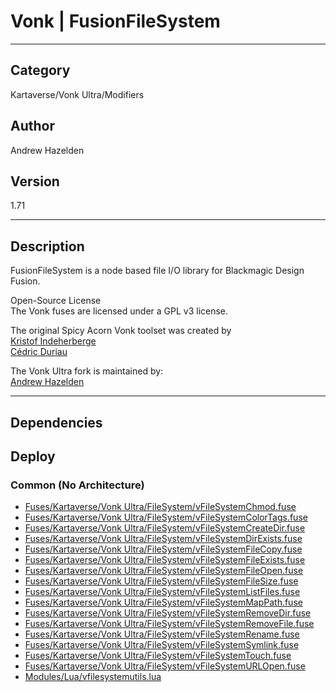 # Vonk | FusionFileSystem
___

## Category
Kartaverse/Vonk Ultra/Modifiers

## Author
Andrew Hazelden

## Version
1.71

___

## Description
<p>FusionFileSystem is a node based file I/O library for Blackmagic Design Fusion.</p>

<p>Open-Source License<br>
The Vonk fuses are licensed under a GPL v3 license.</p>

<p>The original Spicy Acorn Vonk toolset was created by<br>
<a href="mailto:xmnr0x23@gmail.com">Kristof Indeherberge</a><br>
<a href="mailto:duriau.cedric@live.be">Cédric Duriau</a></p>

<p>The Vonk Ultra fork is maintained by:<br>
<a href="mailto:andrew@andrewhazelden.com">Andrew Hazelden</a></p>


___

## Dependencies

## Deploy

### Common (No Architecture)

<ul>
<li><a href="https://gitlab.com/WeSuckLess/Reactor/-/blob/master/Atoms/com.Vonk.FusionFileSystem/Fuses/Kartaverse/Vonk Ultra/FileSystem/vFileSystemChmod.fuse?ref_type=heads">Fuses/Kartaverse/Vonk Ultra/FileSystem/vFileSystemChmod.fuse</a></li>
<li><a href="https://gitlab.com/WeSuckLess/Reactor/-/blob/master/Atoms/com.Vonk.FusionFileSystem/Fuses/Kartaverse/Vonk Ultra/FileSystem/vFileSystemColorTags.fuse?ref_type=heads">Fuses/Kartaverse/Vonk Ultra/FileSystem/vFileSystemColorTags.fuse</a></li>
<li><a href="https://gitlab.com/WeSuckLess/Reactor/-/blob/master/Atoms/com.Vonk.FusionFileSystem/Fuses/Kartaverse/Vonk Ultra/FileSystem/vFileSystemCreateDir.fuse?ref_type=heads">Fuses/Kartaverse/Vonk Ultra/FileSystem/vFileSystemCreateDir.fuse</a></li>
<li><a href="https://gitlab.com/WeSuckLess/Reactor/-/blob/master/Atoms/com.Vonk.FusionFileSystem/Fuses/Kartaverse/Vonk Ultra/FileSystem/vFileSystemDirExists.fuse?ref_type=heads">Fuses/Kartaverse/Vonk Ultra/FileSystem/vFileSystemDirExists.fuse</a></li>
<li><a href="https://gitlab.com/WeSuckLess/Reactor/-/blob/master/Atoms/com.Vonk.FusionFileSystem/Fuses/Kartaverse/Vonk Ultra/FileSystem/vFileSystemFileCopy.fuse?ref_type=heads">Fuses/Kartaverse/Vonk Ultra/FileSystem/vFileSystemFileCopy.fuse</a></li>
<li><a href="https://gitlab.com/WeSuckLess/Reactor/-/blob/master/Atoms/com.Vonk.FusionFileSystem/Fuses/Kartaverse/Vonk Ultra/FileSystem/vFileSystemFileExists.fuse?ref_type=heads">Fuses/Kartaverse/Vonk Ultra/FileSystem/vFileSystemFileExists.fuse</a></li>
<li><a href="https://gitlab.com/WeSuckLess/Reactor/-/blob/master/Atoms/com.Vonk.FusionFileSystem/Fuses/Kartaverse/Vonk Ultra/FileSystem/vFileSystemFileOpen.fuse?ref_type=heads">Fuses/Kartaverse/Vonk Ultra/FileSystem/vFileSystemFileOpen.fuse</a></li>
<li><a href="https://gitlab.com/WeSuckLess/Reactor/-/blob/master/Atoms/com.Vonk.FusionFileSystem/Fuses/Kartaverse/Vonk Ultra/FileSystem/vFileSystemFileSize.fuse?ref_type=heads">Fuses/Kartaverse/Vonk Ultra/FileSystem/vFileSystemFileSize.fuse</a></li>
<li><a href="https://gitlab.com/WeSuckLess/Reactor/-/blob/master/Atoms/com.Vonk.FusionFileSystem/Fuses/Kartaverse/Vonk Ultra/FileSystem/vFileSystemListFiles.fuse?ref_type=heads">Fuses/Kartaverse/Vonk Ultra/FileSystem/vFileSystemListFiles.fuse</a></li>
<li><a href="https://gitlab.com/WeSuckLess/Reactor/-/blob/master/Atoms/com.Vonk.FusionFileSystem/Fuses/Kartaverse/Vonk Ultra/FileSystem/vFileSystemMapPath.fuse?ref_type=heads">Fuses/Kartaverse/Vonk Ultra/FileSystem/vFileSystemMapPath.fuse</a></li>
<li><a href="https://gitlab.com/WeSuckLess/Reactor/-/blob/master/Atoms/com.Vonk.FusionFileSystem/Fuses/Kartaverse/Vonk Ultra/FileSystem/vFileSystemRemoveDir.fuse?ref_type=heads">Fuses/Kartaverse/Vonk Ultra/FileSystem/vFileSystemRemoveDir.fuse</a></li>
<li><a href="https://gitlab.com/WeSuckLess/Reactor/-/blob/master/Atoms/com.Vonk.FusionFileSystem/Fuses/Kartaverse/Vonk Ultra/FileSystem/vFileSystemRemoveFile.fuse?ref_type=heads">Fuses/Kartaverse/Vonk Ultra/FileSystem/vFileSystemRemoveFile.fuse</a></li>
<li><a href="https://gitlab.com/WeSuckLess/Reactor/-/blob/master/Atoms/com.Vonk.FusionFileSystem/Fuses/Kartaverse/Vonk Ultra/FileSystem/vFileSystemRename.fuse?ref_type=heads">Fuses/Kartaverse/Vonk Ultra/FileSystem/vFileSystemRename.fuse</a></li>
<li><a href="https://gitlab.com/WeSuckLess/Reactor/-/blob/master/Atoms/com.Vonk.FusionFileSystem/Fuses/Kartaverse/Vonk Ultra/FileSystem/vFileSystemSymlink.fuse?ref_type=heads">Fuses/Kartaverse/Vonk Ultra/FileSystem/vFileSystemSymlink.fuse</a></li>
<li><a href="https://gitlab.com/WeSuckLess/Reactor/-/blob/master/Atoms/com.Vonk.FusionFileSystem/Fuses/Kartaverse/Vonk Ultra/FileSystem/vFileSystemTouch.fuse?ref_type=heads">Fuses/Kartaverse/Vonk Ultra/FileSystem/vFileSystemTouch.fuse</a></li>
<li><a href="https://gitlab.com/WeSuckLess/Reactor/-/blob/master/Atoms/com.Vonk.FusionFileSystem/Fuses/Kartaverse/Vonk Ultra/FileSystem/vFileSystemURLOpen.fuse?ref_type=heads">Fuses/Kartaverse/Vonk Ultra/FileSystem/vFileSystemURLOpen.fuse</a></li>
<li><a href="https://gitlab.com/WeSuckLess/Reactor/-/blob/master/Atoms/com.Vonk.FusionFileSystem/Modules/Lua/vfilesystemutils.lua?ref_type=heads">Modules/Lua/vfilesystemutils.lua</a></li>
</ul>
